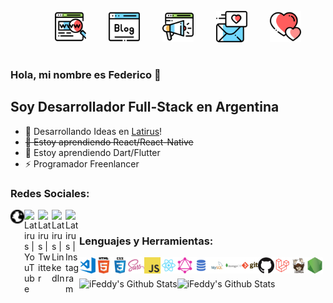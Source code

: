 <p align="center" style="padding:1rem;">
  <a href="https://www.latirus.com"><img src='https://github.com/iFeddy/iFeddy/raw/master/svg/web.svg?sanitize=true' alt="Latirus" title="Latirus" height='50' style="margin-left:2rem;"/></a>
  <a href="https://www.latirus.com/blog"><img src='https://github.com/iFeddy/iFeddy/raw/master/svg/blog.svg?sanitize=true' alt="Blog" title="Blog" height='50' style="margin-left:2rem;"/></a>
  <a href="https://www.latirus.com/portfolio"><img src='https://github.com/iFeddy/iFeddy/raw/master/svg/promotion.svg?sanitize=true' alt="Portfolio" title="Portfolio" height='50' style="margin-left:2rem;"/></a>  
    <a href="https://www.latirus.com/contacto"><img src='https://github.com/iFeddy/iFeddy/raw/master/svg/email.svg?sanitize=true' alt="Contacto" title="Contacto" height='50' style="margin-left:2rem;"/></a>  
  <a href="https://paypal.me/feddyperez"><img src='https://github.com/iFeddy/iFeddy/raw/master/svg/love.svg?sanitize=true' alt="Sponsor" title="Sponsor" height='50' style="margin-left:2rem;"/></a>
</p>

### Hola, mi nombre es Federico 👋

## Soy Desarrollador Full-Stack en Argentina
- 🔭 Desarrollando Ideas en [Latirus](https://www.latirus.com/)!
- ~~🌱 Estoy aprendiendo React/React-Native~~
- 🌱 Estoy aprendiendo Dart/Flutter
- ⚡ Programador Freenlancer

### Redes Sociales:

[<img align="left" alt="Latirus.com" width="22px" src="https://raw.githubusercontent.com/iconic/open-iconic/master/svg/globe.svg" />](https://www.latirus.com/)
[<img align="left" alt="Latirus | YouTube" width="22px" src="https://cdn.jsdelivr.net/npm/simple-icons@v3/icons/youtube.svg" />](https://www.latirus.com/)
[<img align="left" alt="Latirus | Twitter" width="22px" src="https://cdn.jsdelivr.net/npm/simple-icons@v3/icons/twitter.svg" />](https://www.latirus.com/)
[<img align="left" alt="Latirus | LinkedIn" width="22px" src="https://cdn.jsdelivr.net/npm/simple-icons@v3/icons/linkedin.svg" />](https://www.latirus.com/)
[<img align="left" alt="Latirus | Instagram" width="22px" src="https://cdn.jsdelivr.net/npm/simple-icons@v3/icons/instagram.svg" />](https://www.latirus.com/)

<br />

### Lenguajes y Herramientas:

<img align="left" alt="Visual Studio Code" width="26px" src="https://raw.githubusercontent.com/github/explore/80688e429a7d4ef2fca1e82350fe8e3517d3494d/topics/visual-studio-code/visual-studio-code.png" />
<img align="left" alt="HTML5" width="26px" src="https://raw.githubusercontent.com/github/explore/80688e429a7d4ef2fca1e82350fe8e3517d3494d/topics/html/html.png" />
<img align="left" alt="CSS3" width="26px" src="https://raw.githubusercontent.com/github/explore/80688e429a7d4ef2fca1e82350fe8e3517d3494d/topics/css/css.png" />
<img align="left" alt="Sass" width="26px" src="https://raw.githubusercontent.com/github/explore/80688e429a7d4ef2fca1e82350fe8e3517d3494d/topics/sass/sass.png" />
<img align="left" alt="JavaScript" width="26px" src="https://raw.githubusercontent.com/github/explore/80688e429a7d4ef2fca1e82350fe8e3517d3494d/topics/javascript/javascript.png" />
<img align="left" alt="React" width="26px" src="https://raw.githubusercontent.com/github/explore/80688e429a7d4ef2fca1e82350fe8e3517d3494d/topics/react/react.png" />
<img align="left" alt="GraphQL" width="26px" src="https://raw.githubusercontent.com/github/explore/80688e429a7d4ef2fca1e82350fe8e3517d3494d/topics/graphql/graphql.png" />
<img align="left" alt="SQL" width="26px" src="https://raw.githubusercontent.com/github/explore/80688e429a7d4ef2fca1e82350fe8e3517d3494d/topics/sql/sql.png" />
<img align="left" alt="MySQL" width="26px" src="https://raw.githubusercontent.com/github/explore/80688e429a7d4ef2fca1e82350fe8e3517d3494d/topics/mysql/mysql.png" />
<img align="left" alt="MongoDB" width="26px" src="https://raw.githubusercontent.com/github/explore/80688e429a7d4ef2fca1e82350fe8e3517d3494d/topics/mongodb/mongodb.png" />
<img align="left" alt="Git" width="26px" src="https://raw.githubusercontent.com/github/explore/80688e429a7d4ef2fca1e82350fe8e3517d3494d/topics/git/git.png" />
<img align="left" alt="GitHub" width="26px" src="https://raw.githubusercontent.com/github/explore/78df643247d429f6cc873026c0622819ad797942/topics/github/github.png" />
<img align="left" alt="Laravel" width="26px" src="https://raw.githubusercontent.com/github/explore/78df643247d429f6cc873026c0622819ad797942/topics/laravel/laravel.png" />
<img align="left" alt="Composer" width="26px" src="https://raw.githubusercontent.com/github/explore/80688e429a7d4ef2fca1e82350fe8e3517d3494d/topics/composer/composer.png" />
<img align="left" alt="Node" width="26px" src="https://raw.githubusercontent.com/github/explore/80688e429a7d4ef2fca1e82350fe8e3517d3494d/topics/nodejs/nodejs.png" />

<br />
<br />

<img align="left" alt="iFeddy's Github Stats" src="https://github-readme-stats.vercel.app/api/top-langs/?username=iFeddy&layout=compact&hide_border=true&count_private=true&theme=vue-dark"/>
<img align="left" alt="iFeddy's Github Stats" src="https://github-readme-stats.vercel.app/api?username=iFeddy&show_icons=true&hide_border=true&theme=vue-dark" />
